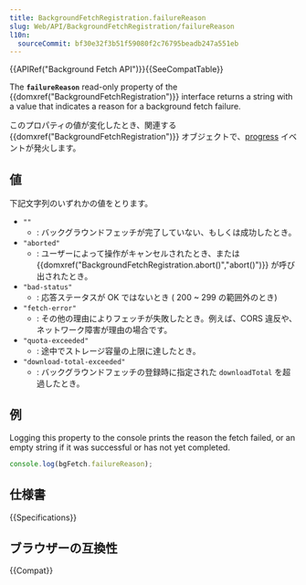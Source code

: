 ```yaml
---
title: BackgroundFetchRegistration.failureReason
slug: Web/API/BackgroundFetchRegistration/failureReason
l10n:
  sourceCommit: bf30e32f3b51f59080f2c76795beadb247a551eb
---
```


{{APIRef("Background Fetch API")}}{{SeeCompatTable}}

The **`failureReason`** read-only property of the {{domxref("BackgroundFetchRegistration")}} interface returns a string with a value that indicates a reason for a background fetch failure.

このプロパティの値が変化したとき、関連する {{domxref("BackgroundFetchRegistration")}} オブジェクトで、[progress](/ja/docs/Web/API/BackgroundFetchRegistration/progress_event) イベントが発火します。

## 値

下記文字列のいずれかの値をとります。

- `""`
  - : バックグラウンドフェッチが完了していない、もしくは成功したとき。
- `"aborted"`
  - : ユーザーによって操作がキャンセルされたとき、または {{domxref("BackgroundFetchRegistration.abort()","abort()")}} が呼び出されたとき。
- `"bad-status"`
  - : 応答ステータスが OK ではないとき ( 200 ~ 299 の範囲外のとき)
- `"fetch-error"`
  - : その他の理由によりフェッチが失敗したとき。例えば、CORS 違反や、ネットワーク障害が理由の場合です。
- `"quota-exceeded"`
  - : 途中でストレージ容量の上限に達したとき。
- `"download-total-exceeded"`
  - : バックグラウンドフェッチの登録時に指定された `downloadTotal` を超過したとき。

## 例

Logging this property to the console prints the reason the fetch failed, or an empty string if it was successful or has not yet completed.

```js
console.log(bgFetch.failureReason);
```

## 仕様書

{{Specifications}}

## ブラウザーの互換性

{{Compat}}
